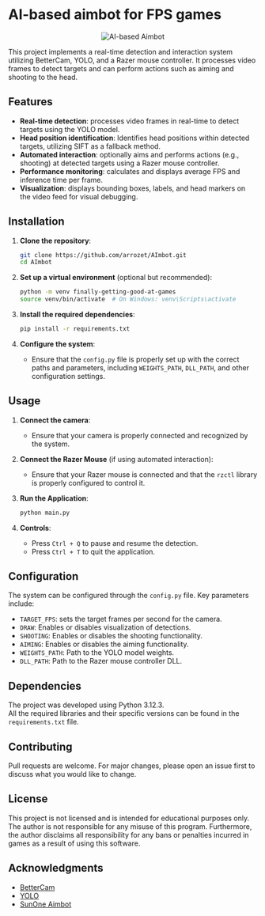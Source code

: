 # AI-based aimbot for FPS games 

<p align="center">
  <img src="https://raw.githubusercontent.com/arrozet/AImbot/main/!aux/presentation/images/gif/cs2-big.gif" alt="AI-based Aimbot">
</p>

This project implements a real-time detection and interaction system utilizing BetterCam, YOLO, and a Razer mouse controller. It processes video frames to detect targets and can perform actions such as aiming and shooting to the head.

## Features

- **Real-time detection**: processes video frames in real-time to detect targets using the YOLO model.
- **Head position identification**: Identifies head positions within detected targets, utilizing SIFT as a fallback method.
- **Automated interaction**: optionally aims and performs actions (e.g., shooting) at detected targets using a Razer mouse controller.
- **Performance monitoring**: calculates and displays average FPS and inference time per frame.
- **Visualization**: displays bounding boxes, labels, and head markers on the video feed for visual debugging.

## Installation

1. **Clone the repository**:

   ```bash
   git clone https://github.com/arrozet/AImbot.git
   cd AImbot
   ```

2. **Set up a virtual environment** (optional but recommended):

   ```bash
   python -m venv finally-getting-good-at-games
   source venv/bin/activate  # On Windows: venv\Scripts\activate
   ```

3. **Install the required dependencies**:

   ```bash
   pip install -r requirements.txt
   ```

4. **Configure the system**:

   - Ensure that the `config.py` file is properly set up with the correct paths and parameters, including `WEIGHTS_PATH`, `DLL_PATH`, and other configuration settings.

## Usage

1. **Connect the camera**:

   - Ensure that your camera is properly connected and recognized by the system.

2. **Connect the Razer Mouse** (if using automated interaction):

   - Ensure that your Razer mouse is connected and that the `rzctl` library is properly configured to control it.

3. **Run the Application**:

   ```bash
   python main.py
   ```

4. **Controls**:

   - Press `Ctrl + Q` to pause and resume the detection.
   - Press `Ctrl + T` to quit the application.

## Configuration

The system can be configured through the `config.py` file. Key parameters include:

- `TARGET_FPS`: sets the target frames per second for the camera.
- `DRAW`: Enables or disables visualization of detections.
- `SHOOTING`: Enables or disables the shooting functionality.
- `AIMING`: Enables or disables the aiming functionality.
- `WEIGHTS_PATH`: Path to the YOLO model weights.
- `DLL_PATH`: Path to the Razer mouse controller DLL.

## Dependencies

The project was developed using Python 3.12.3.  
All the required libraries and their specific versions can be found in the `requirements.txt` file.

## Contributing

Pull requests are welcome. For major changes, please open an issue first to discuss what you would like to change.

## License

This project is not licensed and is intended for educational purposes only.  
The author is not responsible for any misuse of this program. Furthermore, the author disclaims all responsibility for any bans or penalties incurred in games as a result of using this software.

## Acknowledgments

- [BetterCam](https://github.com/RootKit-Org/BetterCam)
- [YOLO](https://github.com/ultralytics/ultralytics)
- [SunOne Aimbot](https://github.com/SunOner/sunone_aimbot)

